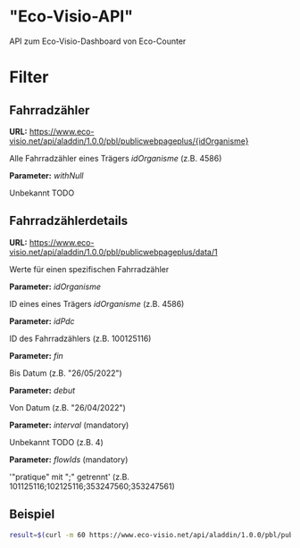 # "Eco-Visio-API"

API zum Eco-Visio-Dashboard von Eco-Counter 


# Filter

## Fahrradzähler 

**URL:** https://www.eco-visio.net/api/aladdin/1.0.0/pbl/publicwebpageplus/{idOrganisme}

Alle Fahrradzähler eines Trägers *idOrganisme* (z.B. 4586)


**Parameter:** *withNull*

Unbekannt TODO



## Fahrradzählerdetails

**URL:** https://www.eco-visio.net/api/aladdin/1.0.0/pbl/publicwebpageplus/data/1

Werte für einen spezifischen Fahrradzähler 


**Parameter:** *idOrganisme* 

ID eines eines Trägers *idOrganisme* (z.B. 4586)


**Parameter:** *idPdc* 

ID des Fahrradzählers (z.B. 100125116)


**Parameter:** *fin* 

Bis Datum (z.B. "26/05/2022")


**Parameter:** *debut* 

Von Datum (z.B. "26/04/2022")


**Parameter:** *interval* (mandatory)

Unbekannt TODO (z.B. 4)


**Parameter:** *flowIds* (mandatory)

'"pratique" mit ";" getrennt' (z.B. 101125116;102125116;353247560;353247561)


## Beispiel

```bash
result=$(curl -m 60 https://www.eco-visio.net/api/aladdin/1.0.0/pbl/publicwebpageplus/4586)
```
